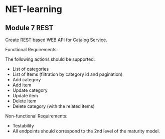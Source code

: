 # NET-learning

## Module 7 REST
Create REST based WEB API for Catalog Service.

Functional Requirements:

The following actions should be supported:
- List of categories
- List of Items (filtration by category id and pagination)
- Add category
- Add item
- Update category
- Update item
- Delete Item
- Delete category (with the related items)

Non-functional Requirements:
- Testability
- All endpoints should correspond to the 2nd level of the maturity model. 
